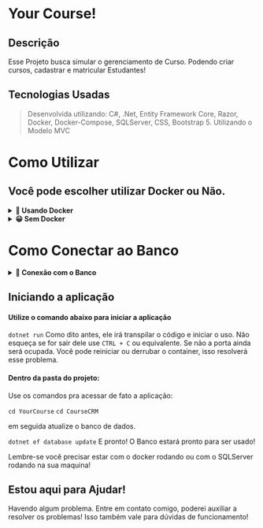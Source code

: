 # Your Course!

## Descrição
Esse Projeto busca simular o gerenciamento de Curso. Podendo criar  cursos, cadastrar e matricular Estudantes!

## Tecnologias Usadas

> Desenvolvida utilizando: C#, .Net, Entity Framework Core, Razor, Docker, Docker-Compose, SQLServer, CSS, Bootstrap 5. Utilizando o Modelo MVC

# Como Utilizar

## Você pode escolher utilizar Docker ou Não.

<details>
  <summary><strong>🐳 Usando Docker</strong></summary><br />
 
  > Rode o serviço `SQLServer`: entra na pasta com o comando: `cd YourCourse` e inicialize o Contêiner com o comando: `docker-compose up -d`.
  - Lembre-se de parar o `SQLServer` se estiver usando localmente na porta padrão (`1433`), a porta pode ser mudada, mas não é aconselhado que se faça. Isto é falado mais a baixo;

  <br />
  
  ### :warning: Atenção :warning:
  - É de suma importância que você *desabilite* a porta do SQLServer no seu computador antes de rodar a aplicação. Pois eles usaram a mesma porta. Claro que
  
  No Windows você pode fazer pelos *serviços*, parando o SQLServer por lá.
  
  ### :warning: **IMPORTANTE!** :warning:
  - Não mude as portas, isso pode fazer com que você não consiga conectar no banco!
</details>

<details>
  <summary><strong>😀 Sem Docker </strong></summary><br />
 Entre na pasta `Repository` e olhe o arquivo `CourseContext.cs`.
 o método *OnConfiguring* tem as configurações pra coneção com o banco.
 
 ![image](https://user-images.githubusercontent.com/93008789/201788589-efb8ec64-6d2d-424f-b6a6-9a044c61d2e5.png)

  <br />
</details>

# Como Conectar ao Banco

<details>
  <summary><strong>🎲 Conexão com o Banco</strong></summary><br />
 
Utilizando o Docker o banco já estará criado. Sem o docker você precisará ter o SQLServer instalado na sua maquina.
É recomendado o uso do Docker e da ferramenta Azure Data Studio

## :warning: **IMPORTANTE!**

### A senha do Banco é *Password12!*

Você deve ver se o seu banco tem essas crêdenciais

![image](https://user-images.githubusercontent.com/93008789/201788589-efb8ec64-6d2d-424f-b6a6-9a044c61d2e5.png)

#### Comando para subir o Banco

Você precisa ter o `dotnet ef`

Para instalar globalmente use

`dotnet tool install --global dotnet-ef`

Link da documentação da Microsoft: https://learn.microsoft.com/pt-br/ef/core/get-started/overview/install

```C#
# Usado o PowerShell

dotnet ef database update
```

# Usado o Sheel do Visual Studio
```PowerShell

Update-Database
```
</details>


## Iniciando a aplicação

#### Utilize o comando abaixo para iniciar a aplicação
`dotnet run`
Como dito antes, ele irá transpilar o código e iniciar o uso. Não esqueça se for sair dele use `CTRL + C` ou equivalente. Se não a porta ainda será ocupada.
Você pode reiniciar ou derrubar o container, isso resolverá esse problema.

#### Dentro da pasta do projeto:
Use os comandos pra acessar de fato a aplicação:

`cd YourCourse`
`cd CourseCRM`

em seguida atualize o banco de dados.

`dotnet ef database update`
E pronto! O Banco estará pronto para ser usado!

Lembre-se você precisar estar com o docker rodando ou com o SQLServer rodando na sua maquina!


## Estou aqui para Ajudar!
Havendo algum problema. Entre em contato comigo, poderei auxiliar a resolver os problemas!
Isso também vale para dúvidas de funcionamento!
